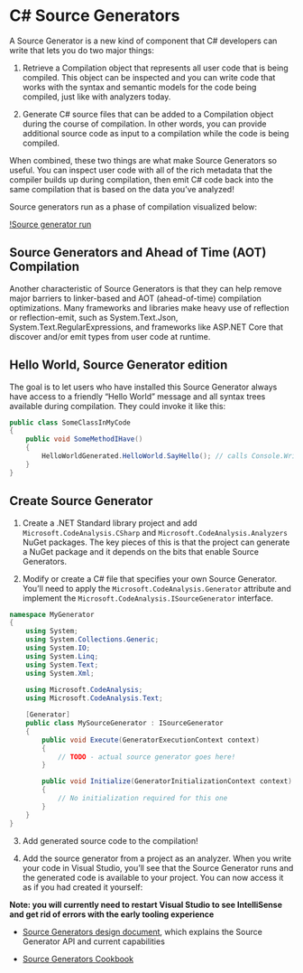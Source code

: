 # C# Source Generators

A Source Generator is a new kind of component that C# developers can write that lets you do two major things:

1. Retrieve a Compilation object that represents all user code that is being compiled. This object can be inspected and you can write code that works with the syntax and semantic models for the code being compiled, just like with analyzers today.

2. Generate C# source files that can be added to a Compilation object during the course of compilation. In other words, you can provide additional source code as input to a compilation while the code is being compiled.

When combined, these two things are what make Source Generators so useful. You can inspect user code with all of the rich metadata that the compiler builds up during compilation, then emit C# code back into the same compilation that is based on the data you’ve analyzed!

Source generators run as a phase of compilation visualized below:

[!Source generator run](./Picture1.png)

## Source Generators and Ahead of Time (AOT) Compilation

Another characteristic of Source Generators is that they can help remove major barriers to linker-based and AOT (ahead-of-time) compilation optimizations. Many frameworks and libraries make heavy use of reflection or reflection-emit, such as System.Text.Json, System.Text.RegularExpressions, and frameworks like ASP.NET Core that discover and/or emit types from user code at runtime.

## Hello World, Source Generator edition

The goal is to let users who have installed this Source Generator always have access to a friendly “Hello World” message and all syntax trees available during compilation. They could invoke it like this:

```csharp
public class SomeClassInMyCode
{
    public void SomeMethodIHave()
    {
        HelloWorldGenerated.HelloWorld.SayHello(); // calls Console.WriteLine("Hello World!") and then prints out syntax trees
    }
}
```


## Create Source Generator

1. Create a .NET Standard library project and add ```Microsoft.CodeAnalysis.CSharp``` and ```Microsoft.CodeAnalysis.Analyzers``` NuGet packages. The key pieces of this is that the project can generate a NuGet package and it depends on the bits that enable Source Generators.

2. Modify or create a C# file that specifies your own Source Generator. You’ll need to apply the ```Microsoft.CodeAnalysis.Generator``` attribute and implement the ```Microsoft.CodeAnalysis.ISourceGenerator``` interface.

```csharp
namespace MyGenerator
{
	using System;
	using System.Collections.Generic;
	using System.IO;
	using System.Linq;
	using System.Text;
	using System.Xml;
	
	using Microsoft.CodeAnalysis;
	using Microsoft.CodeAnalysis.Text;

    [Generator]
    public class MySourceGenerator : ISourceGenerator
    {
        public void Execute(GeneratorExecutionContext context)
        {
            // TODO - actual source generator goes here!
        }

        public void Initialize(GeneratorInitializationContext context)
        {
            // No initialization required for this one
        }
    }
}
```

3. Add generated source code to the compilation!

4. Add the source generator from a project as an analyzer. When you write your code in Visual Studio, you’ll see that the Source Generator runs and the generated code is available to your project. You can now access it as if you had created it yourself:


**Note: you will currently need to restart Visual Studio to see IntelliSense and get rid of errors with the early tooling experience**

* [Source Generators design document](https://github.com/dotnet/roslyn/blob/master/docs/features/source-generators.md), which explains the Source Generator API and current capabilities

* [Source Generators Cookbook](https://github.com/dotnet/roslyn/blob/main/docs/features/source-generators.cookbook.md)


